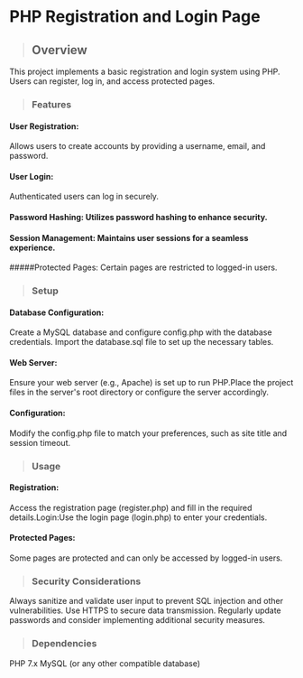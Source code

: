 # PHP Registration and Login Page
> ## Overview

This project implements a basic registration and login system using PHP.
Users can register, log in, and access protected pages.

> ### Features
#### User Registration:
Allows users to create accounts by providing a username, email, and password.
#### User Login:
Authenticated users can log in securely.
#### Password Hashing: Utilizes password hashing to enhance security.
#### Session Management: Maintains user sessions for a seamless experience.
#####Protected Pages: Certain pages are restricted to logged-in users.

> ### Setup
#### Database Configuration:
Create a MySQL database and configure config.php with the database credentials.
Import the database.sql file to set up the necessary tables.

#### Web Server:
Ensure your web server (e.g., Apache) is set up to run PHP.Place the project files in the server's root directory or configure the server accordingly.

#### Configuration:
Modify the config.php file to match your preferences, such as site title and session timeout.

> ### Usage
#### Registration:
Access the registration page (register.php) and fill in the required details.Login:Use the login page (login.php) to enter your credentials.

#### Protected Pages:
Some pages are protected and can only be accessed by logged-in users.
> ### Security Considerations
Always sanitize and validate user input to prevent SQL injection and other vulnerabilities.
Use HTTPS to secure data transmission.
Regularly update passwords and consider implementing additional security measures.

> ### Dependencies
PHP 7.x
MySQL (or any other compatible database)
